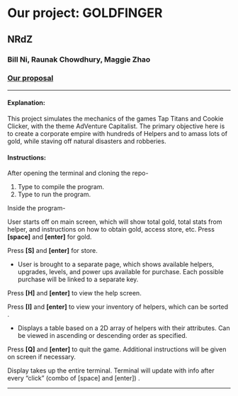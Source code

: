 # Our project: GOLDFINGER
## NRdZ
### Bill Ni, Raunak Chowdhury, Maggie Zhao 

### [Our proposal](./proposal.pdf)
---

#### Explanation:
This project simulates the mechanics of the games Tap Titans and Cookie Clicker, with the theme AdVenture Capitalist. The primary objective here is to create a corporate empire with hundreds of Helpers and to amass lots of gold, while staving off natural disasters and robberies.

#### Instructions: 
After opening the terminal and cloning the repo- 
1. Type <javac Woo.java > to compile the program.
1. Type <java Woo > to run the program.
	
Inside the program- 

User starts off on main screen, which will show total gold, total stats from helper, and instructions on how to obtain gold, access store, etc. 
Press **[space]** and **[enter]** for gold.

Press **[S]** and **[enter]** for store. 
- User is brought to a separate page, which shows available helpers, upgrades, levels, and power ups available for purchase. Each possible purchase will be linked to a separate key.

Press **[H]** and **[enter]** to view the help screen.

Press **[I]** and **[enter]** to view your inventory of helpers, which can be sorted .
- Displays a table based on a 2D array of helpers with their attributes. Can be viewed in ascending or descending order as specified.

Press **[Q]** and **[enter]** to quit the game.
Additional instructions will be given on screen if necessary.

Display takes up the entire terminal. Terminal will update with info after every “click” (combo of [space] and [enter]) .

---
